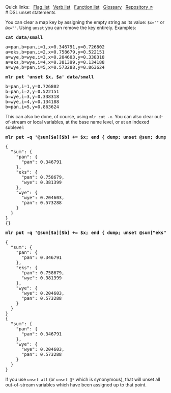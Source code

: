 <!---  PLEASE DO NOT EDIT DIRECTLY. EDIT THE .md.in FILE PLEASE. --->
<div>
<span class="quicklinks">
Quick links:
&nbsp;
<a class="quicklink" href="../reference-main-flag-list/index.html">Flag list</a>
&nbsp;
<a class="quicklink" href="../reference-verbs/index.html">Verb list</a>
&nbsp;
<a class="quicklink" href="../reference-dsl-builtin-functions/index.html">Function list</a>
&nbsp;
<a class="quicklink" href="../glossary/index.html">Glossary</a>
&nbsp;
<a class="quicklink" href="https://github.com/johnkerl/miller" target="_blank">Repository ↗</a>
</span>
</div>
# DSL unset statements

You can clear a map key by assigning the empty string as its value: `$x=""` or `@x=""`. Using `unset` you can remove the key entirely. Examples:

<pre class="pre-highlight-in-pair">
<b>cat data/small</b>
</pre>
<pre class="pre-non-highlight-in-pair">
a=pan,b=pan,i=1,x=0.346791,y=0.726802
a=eks,b=pan,i=2,x=0.758679,y=0.522151
a=wye,b=wye,i=3,x=0.204603,y=0.338318
a=eks,b=wye,i=4,x=0.381399,y=0.134188
a=wye,b=pan,i=5,x=0.573288,y=0.863624
</pre>

<pre class="pre-highlight-in-pair">
<b>mlr put 'unset $x, $a' data/small</b>
</pre>
<pre class="pre-non-highlight-in-pair">
b=pan,i=1,y=0.726802
b=pan,i=2,y=0.522151
b=wye,i=3,y=0.338318
b=wye,i=4,y=0.134188
b=pan,i=5,y=0.863624
</pre>

This can also be done, of course, using `mlr cut -x`. You can also clear out-of-stream or local variables, at the base name level, or at an indexed sublevel:

<pre class="pre-highlight-in-pair">
<b>mlr put -q '@sum[$a][$b] += $x; end { dump; unset @sum; dump }' data/small</b>
</pre>
<pre class="pre-non-highlight-in-pair">
{
  "sum": {
    "pan": {
      "pan": 0.346791
    },
    "eks": {
      "pan": 0.758679,
      "wye": 0.381399
    },
    "wye": {
      "wye": 0.204603,
      "pan": 0.573288
    }
  }
}
{}
</pre>

<pre class="pre-highlight-in-pair">
<b>mlr put -q '@sum[$a][$b] += $x; end { dump; unset @sum["eks"]; dump }' data/small</b>
</pre>
<pre class="pre-non-highlight-in-pair">
{
  "sum": {
    "pan": {
      "pan": 0.346791
    },
    "eks": {
      "pan": 0.758679,
      "wye": 0.381399
    },
    "wye": {
      "wye": 0.204603,
      "pan": 0.573288
    }
  }
}
{
  "sum": {
    "pan": {
      "pan": 0.346791
    },
    "wye": {
      "wye": 0.204603,
      "pan": 0.573288
    }
  }
}
</pre>

If you use `unset all` (or `unset @*` which is synonymous), that will unset all out-of-stream variables which have been assigned up to that point.
